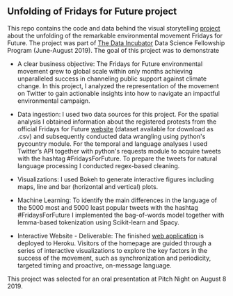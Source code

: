 ## Unfolding of Fridays for Future project

This repo contains the code and data behind the visual storytelling [project](https://unfolding-fridaysforfuture.herokuapp.com) about the unfolding of the remarkable environmental movement Fridays for Future. The project was part of [The Data Incubator](https://www.thedataincubator.com) Data Science Fellowship Program (June-August 2019). The goal of this project was to demonstrate

  * A clear business objective: The Fridays for Future environmental movement grew to global scale within only months achieving unparalleled success in channeling public support against climate change.  In this project, I analyzed the representation of the movement on Twitter to gain actionable insights into how to navigate an impactful environmental campaign.

  * Data ingestion: I used two data sources for this project. For the spatial analysis I obtained information about the registered protests from the official Fridays for Future [website](https://www.fridaysforfuture.org) (dataset available for download as .csv) and subsequently conducted data wrangling using python's pycountry module. For the temporal and language analyses I used Twitter’s API together with python's requests module to acquire tweets with the hashtag #FridaysForFuture. To prepare the tweets for natural language processing I conducted regex-based cleaning. 
  
  * Visualizations: I used Bokeh to generate interactive figures including maps, line and bar (horizontal and vertical) plots. 
  
  * Machine Learning: To identify the main differences in the language of the 5000 most and 5000 least popular tweets with the hashtag #FridaysForFuture I implemented the bag-of-words model together with lemma-based tokenization using Scikit-learn and Spacy.
   
  * Interactive Website - Deliverable: The finished [web application](https://unfolding-fridaysforfuture.herokuapp.com) is deployed to Heroku. Visitors of the homepage are guided through a series of interactive visualizations to explore the key factors in the success of the movement, such as synchronization and periodicity, targeted timing and proactive, on-message language. 
  
This project was selected for an oral presentation at Pitch Night on August 8 2019.


